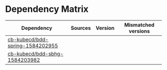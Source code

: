 # Dependency Matrix

Dependency | Sources | Version | Mismatched versions
---------- | ------- | ------- | -------------------
[cb-kubecd/bdd-spring-1584202955](https://github.com/cb-kubecd/bdd-spring-1584202955.git) |  | []() | 
[cb-kubecd/bdd-sbhg-1584203982](https://github.com/cb-kubecd/bdd-sbhg-1584203982.git) |  | []() | 
